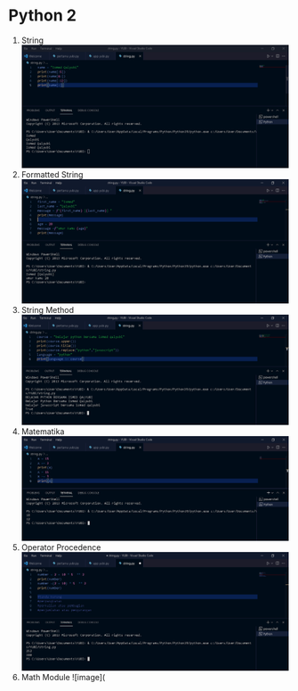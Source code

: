 # Python 2
1. String
![image](https://github.com/IsmedQalyubi/2.Python-2/blob/main/string.PNG) 
2. Formatted String
![image](https://github.com/IsmedQalyubi/2.Python-2/blob/main/formated%20string.PNG) 
3. String Method
![image](https://github.com/IsmedQalyubi/2.Python-2/blob/main/stringg%20method.PNG) 
4. Matematika
![image](https://github.com/IsmedQalyubi/2.Python-2/blob/main/matematika.PNG) 
5. Operator Procedence
![image](https://github.com/IsmedQalyubi/2.Python-2/blob/main/prodence.PNG) 
6. Math Module
![image](
